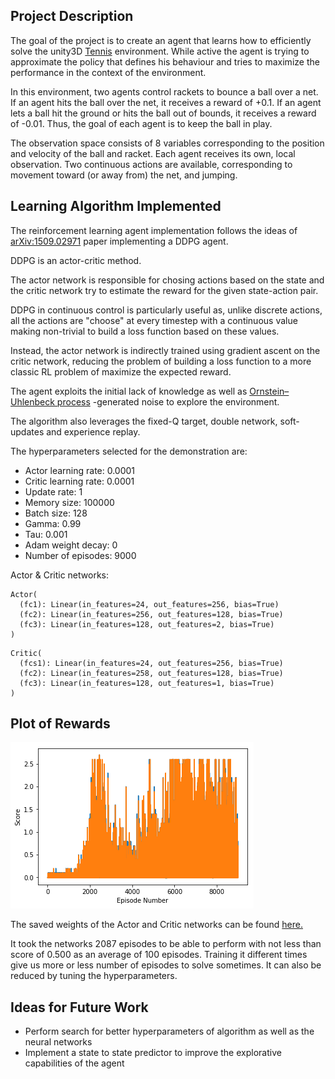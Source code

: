 ## Project Description

The goal of the project is to create an agent that learns how to efficiently solve the  unity3D [Tennis](https://www.youtube.com/watch?v=RDaIh7JX6RI&feature=youtu.be) environment. While active the agent is trying to approximate the policy that defines his behaviour and tries to maximize the performance in the context of the environment.

In this environment, two agents control rackets to bounce a ball over a net. If an agent hits the ball over the net, it receives a reward of +0.1. If an agent lets a ball hit the ground or hits the ball out of bounds, it receives a reward of -0.01. Thus, the goal of each agent is to keep the ball in play.

The observation space consists of 8 variables corresponding to the position and velocity of the ball and racket. Each agent receives its own, local observation. Two continuous actions are available, corresponding to movement toward (or away from) the net, and jumping.


## Learning Algorithm Implemented


The reinforcement learning agent implementation follows the ideas of [arXiv:1509.02971](https://arxiv.org/abs/1509.02971) paper implementing a DDPG agent.

DDPG is an actor-critic method.

The actor network is responsible for chosing actions based on the state and the critic network try to estimate the reward for the given state-action pair.

DDPG in continuous control is particularly useful as, unlike discrete actions, all the actions are "choose" at every timestep with a continuous value making non-trivial to build a loss function based on these values.

Instead, the actor network is indirectly trained using gradient ascent on the critic network, reducing the problem of building a loss function to a more classic RL problem of maximize the expected reward.

The agent exploits the initial lack of knowledge as well as [Ornstein–Uhlenbeck process](https://en.wikipedia.org/wiki/Ornstein%E2%80%93Uhlenbeck_process) -generated noise to explore the environment.

The algorithm also leverages the fixed-Q target, double network, soft-updates and experience replay.

The hyperparameters selected for the demonstration are:

- Actor learning rate: 0.0001
- Critic learning rate: 0.0001
- Update rate: 1
- Memory size: 100000
- Batch size: 128
- Gamma: 0.99
- Tau: 0.001
- Adam weight decay: 0
- Number of episodes: 9000

Actor & Critic networks:
```
Actor(
  (fc1): Linear(in_features=24, out_features=256, bias=True)
  (fc2): Linear(in_features=256, out_features=128, bias=True)
  (fc3): Linear(in_features=128, out_features=2, bias=True)
)
```
```
Critic(
  (fcs1): Linear(in_features=24, out_features=256, bias=True)
  (fc2): Linear(in_features=258, out_features=128, bias=True)
  (fc3): Linear(in_features=128, out_features=1, bias=True)
)
```


## Plot of Rewards 

![](https://github.com/prajwalgatti/DRL-Collaboration-and-Competition/blob/master/plot.png)

The saved weights of the Actor and Critic networks can be found [here.](https://github.com/prajwalgatti/DRL-Collaboration-and-Competition/tree/master/savedmodels)

It took the networks 2087 episodes to be able to perform with not less than score of 0.500 as an average of 100 episodes.
Training it different times give us more or less number of episodes to solve sometimes. It can also be reduced by tuning the hyperparameters.


## Ideas for Future Work

- Perform search for better hyperparameters of algorithm as well as the neural networks
- Implement a state to state predictor to improve the explorative capabilities of the agent
